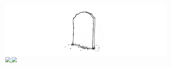 <div>
  <img src='./arch-github.png'>
</div>

<div>
<a href="https://github.com/melancholisch">
<img loading="lazy" height="180em" src="https://github-readme-stats.vercel.app/api/top-langs/?username=melancholisch&layout=compact&langs_count=7&theme=dracula"/>
<img loading="lazy" height="180em" src="https://github-readme-stats.vercel.app/api?username=melancholisch&show_icons=true&theme=dracula&include_all_commits=true&count_private=true"/>
</div>
